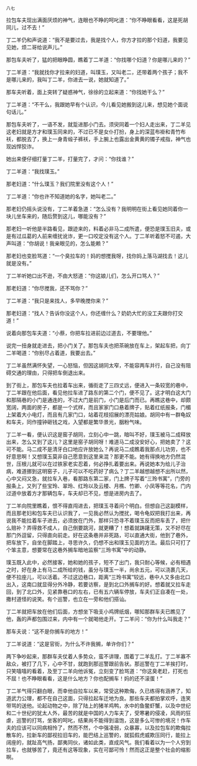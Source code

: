     八七 

   拉包车夫现出满面厌烦的神气，连眼也不睁的呵叱道：“你不睁眼看看，这是死胡同儿，过不去！”

   丁二羊仍和声说道：“我不是要过去，我是找个人，你方才拉的那个妇道，我要见见她，烦二哥给说声儿。”

   那包车夫听了，猛的把眼睁圆，瞧着丁二羊道：“你找哪个妇道？你是哪儿来的？”

   丁二羊道：“我就找你才拉来的妇道，叫璞玉，又叫老二，还带着两个孩子；我不是哪儿来的，我叫丁二羊，你进去一说，她就知道了。”

   那车夫听着，面上突转了疑惑神气，徐徐的立起来道：“你找她干么？”

   丁二羊道：“不干么，我跟她早有个认识，今儿看见她搬到这儿来，想见她个面说句话儿。”

   那包车夫听了，一语不发，就踅进那小门去。须臾同着一个妇人走出来，丁二羊见这老妇就是方才和璞玉同来的，不过已不是女仆打扮，身上的深蓝布褂和青竹布袄，都脱去了，换上一身青缎子裤袄，手上腕上也露出金黄黄的镯子戒指，神气也现凶悍狡诈。

   她出来便仔细打量丁二羊，打量完了，才问：“你找谁？”

   丁二羊道：“我找璞玉。”

   那老妇道：“什么璞玉？我们院里没有这个人！”

   丁二羊道：“你也许不知道她的名字，她叫老二。”

   那老妇仍摇头说没有，丁二羊着急道：“怎么没有？我明明在街上看见她同着你一块儿坐车来的，随后赘到这儿，哪能没有？”

   那老妇一听他是半路看见，跟迹来的，料着必非马二成所遣，便恐是璞玉旧夫，或是有过瓜葛的人前来缠扰讹诈，更一口咬定没有这个人。丁二羊听着怒不可遏，大声叫道：“你胡说！我亲眼见的，怎么能赖？”

   那老妇也变脸骂道：“一个臭拉车的！妈的想搅我呀，找你妈上落马湖找去！这儿就是没有。”

   丁二羊听她口出不逊，不由大怒道：“你这娘儿们，怎么开口骂人？”

   那老妇道：“你尽搅我，还不骂你？”

   丁二羊道：“我只是来找人，多早晚搅你来？”

   那老妇道：“找人？告诉你没这个人，你还缠什么？奶奶大忙的没工夫跟你打交道！”

   说着向那包车夫道：“小蔡，你把车拉进前边过道去，不要理他。”

   说完一扭身就走进去，把小门关了。那包车夫也把茶碗放在车上，架起车把，向丁二羊喝道：“你别尽占着道，我要出去。”

   丁二羊虽然满怀失望，一心怒恼，但因这胡同太窄，不能容两车并行，自己没有阻碍交通的理由，只得把车倒退出来。

   到了街上，那包车夫也拉着车出来，循街走了三四丈远，便进入一条较宽的巷中，丁二羊跟在他后面，看见他拉车进了路东的第二个门，便不见了。这才明白这大门和那隔巷的小门是通连的，不过大门是前门，小门是后门而已。再瞧这巷中，却颇宽阔，两面的房子，都是一个式样，而且家家门口悬着牌子，贴着红纸报条，门楣上架着大小电灯，而且有几家门口，站着花枝招展的漂亮姑娘。胡同中有一群龟奴和车夫，同作撞钟砸钱之戏，入望都是繁华景光，胭粉气味。

   丁二羊一看，便认识这是窑子胡同，立刻心中一跳，暗叫不好，璞玉被马二成释放出来，怎么又到了这儿？这里是窑子胡同呀！难道马二成没安好心，把她卖了？这可不能。马二成不是清牙白口地应许放她么？再说马二成瞧着我那点儿功劳，也不好意思啊！又想璞玉莫非自己愿意到这里来混？那更不能。她有得换地方仍然混世，压根儿就可以在过铁家老实忍着，何必挣扎着要出来。再说她本为给儿子治病，难道挪到这明窑子，儿子可以不吃药好了病么？丁二羊越想越想不出所以然，心中又闷又急，就拉车入巷，看那路东第二家，门上牌子写着“三玲书寓”，门旁的报条上，又列了些宝玲、翠玲、红玲以及云楼、月樵、竹卿、小凤等等花名，门内过道中放着方才那辆包车，车夫却已不见，想是进房内去了。

   丁二羊向院里瞧着，恨不得直闯进去，把璞玉寻着问个明白。但想自己这副模样，而且那老妇和包车夫已认识我了，一见我必然认为搅扰，喝令龟奴把我打出来，再说我不能拉着车子进去，必须放在门外，那样只恐寻不着璞玉反而把车丢了，把什么赔补？弄得救不成人，自己倒要跳河，就更糟了！想着就踌躇无策，又不好尽在那门外逗留，只得直向前走。好在这条巷并非死路，可以直通大街，他到了巷外，把车放下，自坐在脚踏上，寻思许久，仍想不出和璞玉见面的方法。最后只可打了个笨主意，想要常在这巷外搁车暗地监察“三玲书寓”中的动静。

   璞玉既入此中，必然接客，她和她的孩子，短不了出门，我只耐心等候，必有相遇之时，好在身上有马二成所给的钱，虽分与璞玉一半，尚余五元，可以浇裹几天，便不拉座儿，可以活着。不过这边巷口，距离“三玲书寓”较远，巷中人又多由北口出入，这南口就显得分外冷静，若要访察，是到北口外搁车的好。想着就又拉车走回，到了北口外，见紧靠巷口的左右，已有五六辆车停放，车夫们正自凑在一处，撒村道怪的说笑。有个巡警，也立在一旁和他们搭讪。

   丁二羊就把车放在他们后面，方想坐下吸支小鸡牌纸烟，哪知那群车夫已瞧见了他，轰的声都包围过来，内中有一个就喝他走开。丁二羊问：“你为什么叫我走？”

   那车夫说：“这不是你搁车的地方！”

   丁二羊说道：“这是官街，为什么不许我搁，单许你们？”

   两下争吵起来，那群车夫仗着人多势众，蛮不讲理，围着丁二羊乱打。丁二羊寡不敌众，被打了几下，心中不甘，就跑到那巡警跟前告状。那巡警在丁二羊挨打时，只笑嘻嘻的看着，及至丁二羊向他诉冤，立刻变了脸骂道：“你这臭老赶，打死也不屈！也不睁眼看看，这是什么地方？你也配搁车！妈的还不滚蛋！”

   丁二羊气得只翻白眼，而幸他自拉车以来，常受这种欺侮，久已练得有涵养了，知道武力公理，都不在自己这面，只得拉起车迁地为良。那些车夫都拍掌欢呼，连笑带骂的送他。论起动物之中，除了陆上的猪羊鸡鸭，水中的鱼鳖虾蟹，以及中世纪和二十世纪的犹太人外，最苦的就是中国的人力车夫了，受寒暑的侵凌，风雨的狂虐，巡警的打骂，坐客的呵叱，结果尚不能得到温饱，这是多么可惨的境况！作车夫的应该可以同病相怜了，然而不然，个中强凌弱，众暴寡，以及拉包车的欺侮拉散车的，拉新车的鄙视拉旧车的，能巴结上巡警的，就狐假虎威欺压同行，能拉上阔座的，就趾高气扬，鄙夷同伙，诸如此类，直成风气。我们看着以为一个人穷到拉车，也就够苦了，竟还有这等现象，实在可鄙可怜！然而这正是整个社会的缩影啊。


